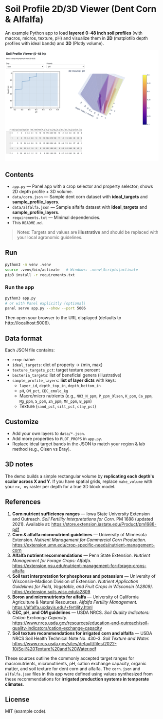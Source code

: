 
# Soil Profile 2D/3D Viewer (Dent Corn & Alfalfa)

An example Python app to load **layered 0–48 inch soil profiles** (with macros, micros, texture, pH)
and visualize them in **2D** (matplotlib depth profiles with ideal bands) and **3D** (Plotly volume).


![Soil profile 2D chart](data/example_chart.png)


## Contents

- `app.py` — Panel app with a crop selector and property selector; shows 2D depth profile + 3D volume.
- `data/corn.json` — Sample dent corn dataset with **ideal_targets** and **sample_profile_layers**.
- `data/alfalfa.json` — Sample alfalfa dataset with **ideal_targets** and **sample_profile_layers**.
- `requirements.txt` — Minimal dependencies.
- This `README.md`.

> Notes: Targets and values are **illustrative** and should be replaced with your local agronomic guidelines.

## Run

```bash
python3 -m venv .venv
source .venv/bin/activate   # Windows: .venv\Scripts\activate
pip3 install -r requirements.txt
```

### Run the app

```bash
python3 app.py
# or with Panel explicitly (optional)
panel serve app.py --show --port 5006
```

Then open your browser to the URL displayed (defaults to http://localhost:5006).

## Data format

Each JSON file contains:
- `crop`: name
- `ideal_targets`: dict of property -> {min, max}
- `texture_targets_pct`: target texture percent
- `bacteria_targets`: list of beneficial genera (illustrative)
- `sample_profile_layers`: **list of layer dicts** with keys:
  - `layer_id`, `depth_top_in`, `depth_bottom_in`
  - `pH`, `OM_pct`, `CEC_cmolc_kg`
  - Macro/micro nutrients (e.g., `NO3_N_ppm`, `P_ppm_Olsen`, `K_ppm`, `Ca_ppm`, `Mg_ppm`, `S_ppm`, `Zn_ppm`, `Mn_ppm`, `B_ppm`)
  - Texture (`sand_pct`, `silt_pct`, `clay_pct`)

## Customize

- Add your own layers to `data/*.json`.
- Add more properties to `PLOT_PROPS` in `app.py`.
- Replace ideal target bands in the JSON to match your region & lab method (e.g., Olsen vs Bray).

## 3D notes

The demo builds a simple rectangular volume by **replicating each depth's scalar across X and Y**. If you have spatial grids,
replace `make_volume` with your `nx, ny` raster per depth for a true 3D block model.

## References

1. **Corn nutrient sufficiency ranges** — Iowa State University Extension and Outreach. *Soil Fertility Interpretations for Corn.* PM 1688 (updated 2021). Available at: https://store.extension.iastate.edu/Product/pm1688-pdf  
2. **Corn & alfalfa micronutrient guidelines** — University of Minnesota Extension. *Nutrient Management for Commercial Corn Production.* https://extension.umn.edu/crop-specific-needs/nutrient-management-corn  
3. **Alfalfa nutrient recommendations** — Penn State Extension. *Nutrient Management for Forage Crops: Alfalfa.* https://extension.psu.edu/nutrient-management-for-forage-crops-alfalfa  
4. **Soil test interpretation for phosphorus and potassium** — University of Wisconsin–Madison Division of Extension. *Nutrient Application Guidelines for Field, Vegetable, and Fruit Crops in Wisconsin (A2809).* https://extension.soils.wisc.edu/a2809  
5. **Boron and micronutrients for alfalfa** — University of California Agriculture & Natural Resources. *Alfalfa Fertility Management.* https://alfalfa.ucdavis.edu/+fertility.html  
6. **CEC, pH, and OM guidelines** — USDA NRCS. *Soil Quality Indicators: Cation Exchange Capacity.* https://www.nrcs.usda.gov/resources/education-and-outreach/soil-quality-indicators/cation-exchange-capacity  
7. **Soil texture recommendations for irrigated corn and alfalfa** — USDA NRCS Soil Health Technical Note No. 430–3. *Soil Texture and Water.* https://www.nrcs.usda.gov/sites/default/files/2022-10/Soil%20Texture%20and%20Water.pdf  

These sources outline the commonly accepted target ranges for macronutrients, micronutrients, pH, cation exchange capacity, organic matter, and soil texture for dent corn and alfalfa. The `corn.json` and `alfalfa.json` files in this app were defined using values synthesized from these recommendations for **irrigated production systems in temperate climates**.

## License

MIT (example code).

